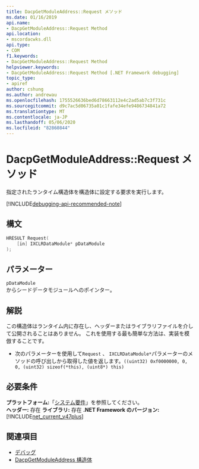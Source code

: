 ```yaml
---
title: DacpGetModuleAddress::Request メソッド
ms.date: 01/16/2019
api.name:
- DacpGetModuleAddress::Request Method
api.location:
- mscordacwks.dll
api.type:
- COM
f1.keywords:
- DacpGetModuleAddress::Request Method
helpviewer.keywords:
- DacpGetModuleAddress::Request Method [.NET Framework debugging]
topic_type:
- apiref
author: cshung
ms.author: andrewau
ms.openlocfilehash: 1755526636bed6d78663112e4c2ad5ab7c3f731c
ms.sourcegitcommit: d9c7ac5d06735a01c1fafe34efe9486734841a72
ms.translationtype: MT
ms.contentlocale: ja-JP
ms.lasthandoff: 05/06/2020
ms.locfileid: "82860844"
---
```

# <a name="dacpgetmoduleaddressrequest-method"></a>DacpGetModuleAddress::Request メソッド

指定されたランタイム構造体を構造体に設定する要求を実行します。

[!INCLUDE[debugging-api-recommended-note](../../../../includes/debugging-api-recommended-note.md)]

## <a name="syntax"></a>構文

```cpp
HRESULT Request(
    [in] IXCLRDataModule* pDataModule
);
```

## <a name="parameters"></a>パラメーター

`pDataModule`\
からシードデータモジュールへのポインター。

## <a name="remarks"></a>解説

この構造体はランタイム内に存在し、ヘッダーまたはライブラリファイルを介して公開されることはありません。 これを使用する最も簡単な方法は、実装を模倣することです。

- 次のパラメーターを使用して`Request` 、 `IXCLRDataModule*`パラメーターのメソッドの呼び出しから取得した値を返します。`((uint32) 0xf0000000, 0, 0, (uint32) sizeof(*this), (uint8*) this)`

## <a name="requirements"></a>必要条件

**プラットフォーム:**「[システム要件](../../get-started/system-requirements.md)」を参照してください。\
**ヘッダー:** 存在
**ライブラリ:** 存在
**.NET Framework のバージョン:**[!INCLUDE[net_current_v47plus](../../../../includes/net-current-v47plus.md)]

## <a name="see-also"></a>関連項目

- [デバッグ](index.md)
- [DacpGetModuleAddress 構造体](dacpgetmoduleaddress-structure.md)
